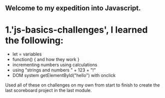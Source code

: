 ## Welcome to my expedition into Javascript.

# 1.'js-basics-challenges', I learned the following:
- let = variables
- function() { and how they work } 
- incrementing numbers using calculations
- using "strings and numbers " + 123 + "!"
- DOM system getElementById("hello") with onclick

Used all of these on challenges on my own from start to finish to create the last scoreboard project in the last module.